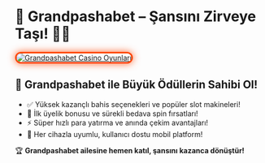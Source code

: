 <h1>🎯 Grandpashabet – Şansını Zirveye Taşı! 💎🔥</h1>

<a href="https://cutt.ly/GrandSosyal" title="Grandpashabet Casino ve Bahis Oyunları">
  <img src="https://i.ibb.co/BtMhhf6/g-venligiris.jpg" alt="Grandpashabet Casino Oyunları" style="max-width: 100%; border: 3px solid #ff4500; border-radius: 15px; box-shadow: 0px 0px 15px rgba(255, 69, 0, 0.8);">
</a>

<h2>🚀 Grandpashabet ile Büyük Ödüllerin Sahibi Ol!</h2>
<ul>
  <li>✅ Yüksek kazançlı bahis seçenekleri ve popüler slot makineleri!</li>
  <li>🎉 İlk üyelik bonusu ve sürekli bedava spin fırsatları!</li>
  <li>⚡ Süper hızlı para yatırma ve anında çekim avantajları!</li>
  <li>📲 Her cihazla uyumlu, kullanıcı dostu mobil platform!</li>
</ul>

<p>🏆 <strong>Grandpashabet ailesine hemen katıl, şansını kazanca dönüştür!</strong></p>

<meta name="description" content="Grandpashabet'te bahis keyfini doruklarda yaşa! Özel promosyonlar, yüksek oranlar ve hızlı ödemeler seni bekliyor!">
